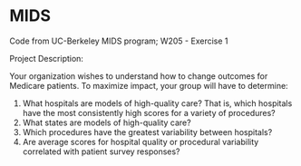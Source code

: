 # MIDS
Code from UC-Berkeley MIDS program; 
W205 - Exercise 1

Project Description:

Your organization wishes to understand how to change outcomes for Medicare patients. To maximize impact, your group will have to determine:
  1) What hospitals are models of high-quality care? That is, which hospitals have the most consistently high scores for a variety of         procedures?
  2) What states are models of high-quality care?
  3) Which procedures have the greatest variability between hospitals?
  4) Are average scores for hospital quality or procedural variability correlated with patient survey responses?

